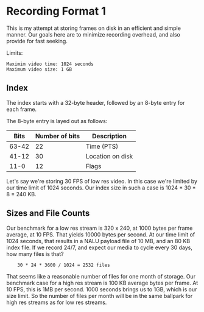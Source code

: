 # Recording Format 1

This is my attempt at storing frames on disk in an efficient and simple manner.
Our goals here are to minimize recording overhead, and also provide for fast
seeking.

Limits:

    Maximim video time: 1024 seconds
    Maximum video size: 1 GB

## Index

The index starts with a 32-byte header, followed by an 8-byte entry for each
frame.

The 8-byte entry is layed out as follows:

| Bits  | Number of bits | Description      |
| ----- | -------------- | ---------------- |
| 63-42 | 22             | Time (PTS)       |
| 41-12 | 30             | Location on disk |
| 11-0  | 12             | Flags            |

Let's say we're storing 30 FPS of low res video. In this case we're limited by
our time limit of 1024 seconds. Our index size in such a case is 1024 \* 30 \* 8
= 240 KB.

## Sizes and File Counts

Our benchmark for a low res stream is 320 x 240, at 1000 bytes per frame
average, at 10 FPS. That yields 10000 bytes per second. At our time limit of
1024 seconds, that results in a NALU payload file of 10 MB, and an 80 KB index
file. If we record 24/7, and expect our media to cycle every 30 days, how many
files is that?

        30 * 24 * 3600 / 1024 = 2532 files

That seems like a reasonable number of files for one month of storage. Our
benchmark case for a high res stream is 100 KB average bytes per frame. At 10
FPS, this is 1MB per second. 1000 seconds brings us to 1GB, which is our size
limit. So the number of files per month will be in the same ballpark for high
res streams as for low res streams.
